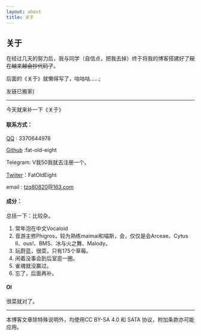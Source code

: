 ```yaml
---
layout: about
title: 关于
---
```

## 关于

在经过几天的努力后，我与同学（自信点，把我去掉）终于将我的博客搭建好了~~现在越来越会抄代码了~~。

后面的《关于》就懒得写了，咕咕咕……;

友链已搬家(

---

今天就来补一下《关于》

#### 联系方式：

[QQ](https://wpa.qq.com/msgrd?V=3&Uin=3370644978) : 3370644978

[Github](https://github.com/fat-old-eight) :fat-old-eight

Telegram: V我50我就去注册一个。

[Twiiter](https://twitter.com/FatOldEight)：FatOldEight

email : tzq80820@163.com

#### 成分：

总括一下：比较杂。

1. 常年泡在中文Vocaloid
2. 音游主修Phigros，较为熟练maimai和喵斯，会，仅仅是会Arceae、Cytus II、ous!、BMS、冰与火之舞、Malody。
3. 玩蔚蓝，很菜，只有175个草莓。
4. 闲着没事会到后室逛一圈。
5. 雀魂就没赢过。
6. 忘了，后面再补。

#### OI
很菜就对了。

---

本博客文章除特殊说明外，均使用CC BY-SA 4.0 和 SATA 协议，附加条款亦可能应用。
